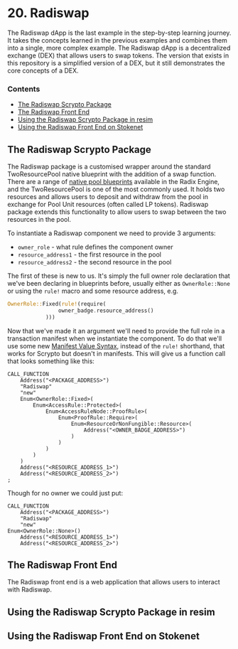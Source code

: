 # 20. Radiswap

The Radiswap dApp is the last example in the step-by-step learning journey. It
takes the concepts learned in the previous examples and combines them into a
single, more complex example. The Radiswap dApp is a decentralized exchange
(DEX) that allows users to swap tokens. The version that exists in this
repository is a simplified version of a DEX, but it still demonstrates the core
concepts of a DEX.

### Contents

- [The Radiswap Scrypto Package](#the-radiswap-scrypto-package)
- [The Radiswap Front End](#the-radiswap-front-end)
- [Using the Radiswap Scrypto Package in resim](#using-the-radiswap-scrypto-package-in-resim)
- [Using the Radiswap Front End on Stokenet](#using-the-radiswap-front-end-on-stokenet)

## The Radiswap Scrypto Package

The Radiswap package is a customised wrapper around the standard TwoResourcePool
native blueprint with the addition of a swap function. There are a range of
[native pool blueprints](https://docs.radixdlt.com/docs/pool-component)
available in the Radix Engine, and the TwoResourcePool is one of the most
commonly used. It holds two resources and allows users to deposit and withdraw
from the pool in exchange for Pool Unit resources (often called LP tokens).
Radiswap package extends this functionality to allow users to swap between the
two resources in the pool.

To instantiate a Radiswap component we need to provide 3 arguments:

- `owner_role` - what rule defines the component owner
- `resource_address1` - the first resource in the pool
- `resource_address2` - the second resource in the pool

The first of these is new to us. It's simply the full owner role declaration
that we've been declaring in blueprints before, usually either as
`OwnerRole::None` or using the `rule!` macro and some resource address, e.g.

```rust
OwnerRole::Fixed(rule!(require(
                owner_badge.resource_address()
            )))
```

Now that we've made it an argument we'll need to provide the full role in a
transaction manifest when we instantiate the component. To do that we'll use
some new
[Manifest Value Syntax](https://docs.radixdlt.com/v1/docs/manifest-value-syntax),
instead of the `rule!` shorthand, that works for Scrypto but doesn't in
manifests. This will give us a function call that looks something like this:

```
CALL_FUNCTION
    Address("<PACKAGE_ADDRESS>")
    "Radiswap"
    "new"
    Enum<OwnerRole::Fixed>(
        Enum<AccessRule::Protected>(
            Enum<AccessRuleNode::ProofRule>(
                Enum<ProofRule::Require>(
                    Enum<ResourceOrNonFungible::Resource>(
                        Address("<OWNER_BADGE_ADDRESS>")
                    )
                )
            )
        )
    )
    Address("<RESOURCE_ADDRESS_1>")
    Address("<RESOURCE_ADDRESS_2>")
;
```

Though for no owner we could just put:

```
CALL_FUNCTION
    Address("<PACKAGE_ADDRESS>")
    "Radiswap"
    "new"
Enum<OwnerRole::None>()
    Address("<RESOURCE_ADDRESS_1>")
    Address("<RESOURCE_ADDRESS_2>")
```

## The Radiswap Front End

The Radiswap front end is a web application that allows users to interact with
Radiswap.

## Using the Radiswap Scrypto Package in resim

## Using the Radiswap Front End on Stokenet
